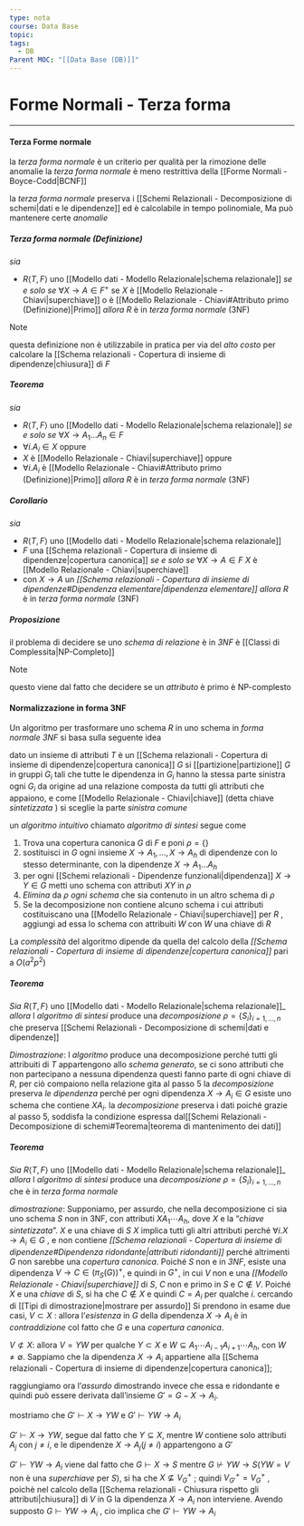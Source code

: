 ```yaml
---
type: nota
course: Data Base
topic: 
tags:
  - DB
Parent MOC: "[[Data Base (DB)]]"
---
```


# Forme Normali - Terza forma
---
#### Terza Forme normale 
la _terza forma normale_ è un criterio per qualità per la rimozione delle anomalie 
la _terza forma normale_ è meno restrittiva della [[Forme Normali - Boyce-Codd|BCNF]]

la _terza forma normale_ preserva i [[Schemi Relazionali - Decomposizione di schemi|dati e le dipendenze]] ed è calcolabile in tempo polinomiale, Ma può mantenere certe _anomalie_

##### Terza forma normale (Definizione)
_sia_
- $R \langle T,F\rangle$ uno [[Modello dati - Modello Relazionale|schema relazionale]]
_se e solo se_ $\forall X \to A \in F^+$ se $X$ è [[Modello Relazionale - Chiavi|superchiave]] o è [[Modello Relazionale - Chiavi#Attributo primo (Definizione)|Primo]]
_allora_ $R$ è in _terza forma normale_ (3NF)


> [!note]
> questa definizione non è utilizzabile in pratica per via del _alto costo_ per calcolare la [[Schema relazionali - Copertura di insieme di dipendenze|chiusura]] di $F$

##### Teorema
_sia_
- $R \langle T,F\rangle$ uno [[Modello dati - Modello Relazionale|schema relazionale]]
_se e solo se_ $\forall X \to A_1\dots A_n \in F$   
- $\forall i. A_i \in X$ oppure 
- $X$ è [[Modello Relazionale - Chiavi|superchiave]] oppure
-  $\forall i. A_i$ è [[Modello Relazionale - Chiavi#Attributo primo (Definizione)|Primo]]
_allora_ $R$ è in _terza forma normale_ (3NF)

##### Corollario
_sia_
- $R \langle T,F\rangle$ uno [[Modello dati - Modello Relazionale|schema relazionale]]
- $F$ una [[Schema relazionali - Copertura di insieme di dipendenze|copertura canonica]]
_se e solo se_ $\forall X \to A \in F$ $X$ è [[Modello Relazionale - Chiavi|superchiave]] 
- con $X \to A$ un _[[Schema relazionali - Copertura di insieme di dipendenze#Dipendenza elementare|dipendenza elementare]]_
_allora_ $R$ è in _terza forma normale_ (3NF)


##### Proposizione
il problema di decidere se uno _schema di relazione_ è in _3NF_ è [[Classi di Complessita|NP-Completo]]

>[!note]
>questo viene dal fatto che decidere se un _attributo_ è primo è NP-complesto

#### Normalizzazione in forma 3NF
Un algoritmo per trasformare uno schema $R$ in uno schema in _forma normale 3NF_ si basa sulla seguente idea

dato un insieme di attributi $T$ è un [[Schema relazionali - Copertura di insieme di dipendenze|copertura canonica]] $G$ si [[partizione|partizione]] $G$ in gruppi $G_i$ tali che tutte le dipendenza in $G_i$ hanno la stessa parte sinistra
ogni $G_i$ da origine ad una relazione composta da tutti gli attributi che appaiono, e come [[Modello Relazionale - Chiavi|chiave]] (detta chiave _sintetizzata_ ) si sceglie la parte _sinistra comune_


un _algoritmo intuitivo_ chiamato _algoritmo di sintesi_ segue come
1. Trova una copertura canonica $G$ di $F$ e poni $\rho= \{  \}$
2. sostituisci in $G$ ogni insieme $X \to A_1,\dots,X\to A_h$ di dipendenze con lo stesso determinante, con la dipendenze $X \to A_1\dots A_h$
3. per ogni [[Schemi relazionali - Dipendenze funzionali|dipendenza]] $X \to Y \in G$ metti uno schema con attributi $XY$ in $\rho$
4. _Elimina_ da $\rho$ _ogni schema_ che sia contenuto in un altro schema di $\rho$ 
5. Se la decomposizione non contiene alcuno schema i cui attributi costituiscano una [[Modello Relazionale - Chiavi|superchiave]] per $R$ , aggiungi ad essa lo schema con attribuiti $W$ con $W$ una chiave di $R$


La _complessità_ del algoritmo dipende da quella del calcolo della _[[Schema relazionali - Copertura di insieme di dipendenze|copertura canonica]]_ pari a $O(a^2p^2)$


##### Teorema
_Sia_ $R\langle T,F\rangle$ uno [[Modello dati - Modello Relazionale|schema relazionale]]_
_allora_ l _algoritmo di sintesi_ produce una _decomposizione_ $\rho=\{ S_i \}_{i=1,\dots,n}$ che preserva [[Schemi Relazionali - Decomposizione di schemi|dati e dipendenze]]

_Dimostrazione_:
l _algoritmo_ produce una decomposizione perché tutti gli attribuiti di $T$ appartengono allo _schema generato_, se ci sono attributi che non partecipano a nessuna dipendenza questi fanno parte di ogni chiave di $R$, per ciò compaiono nella relazione gita al passo 5
la _decomposizione_ preserva _le dipendenza_ perché per ogni dipendenza $X\to A_i \in G$ esiste uno schema che contiene $XA_i$. 
la _decomposizione_ preserva i dati poiché grazie al passo $5$, soddisfa la condizione espressa dal[[Schemi Relazionali - Decomposizione di schemi#Teorema|teorema di mantenimento dei dati]]



##### Teorema
_Sia_ $R\langle T,F\rangle$ uno [[Modello dati - Modello Relazionale|schema relazionale]]_
_allora_ l _algoritmo di sintesi_ produce una _decomposizione_ $\rho=\{ S_i \}_{i=1,\dots,n}$ che è in _terza forma normale_

_dimostrazione_:
Supponiamo, per assurdo, che nella decomposizione ci sia uno schema $S$ non in 3NF, con attributi $XA_1\cdots A_h$, dove $X$ e la “_chiave sintetizzata_”. 
$X$ e una chiave di $S$
$X$ implica tutti gli altri attributi perché $\forall i.X \to A_i\in G$ , e non contiene _[[Schema relazionali - Copertura di insieme di dipendenze#Dipendenza ridondante|attributi ridondanti]]_ perché altrimenti  $G$ non sarebbe una _copertura canonica_.
Poiché $S$ non e in _3NF_, esiste una dipendenza  $V \to C \in (\pi_S(G))^+$, e quindi in $G^+$, in cui $V$ non e una _[[Modello Relazionale - Chiavi|superchiave]]_ di $S$, $C$ non e primo in  $S$ e $C \not\in V$. 
Poiché $X$ e una _chiave_ di  $S$, si ha che $C\not \in  X$ e quindi $C = A_i$ per qualche $i$. 
cercando di [[Tipi di dimostrazione|mostrare per assurdo]] Si prendono in esame due casi, 
$V \subset X$ :
allora l’_esistenza_ in $G$ della dipendenza $X \to A_i$ è in _contraddizione_  col fatto che $G$ e una _copertura canonica_.

$V \not\subset X$:
allora $V = YW$ per qualche $Y \subset X$ e $W \subseteq A_1 \cdots A_{i−1}A_{i+1} \cdots A_h$, con $W \not= \emptyset$.
Sappiamo che la dipendenza $X \to A_i$ appartiene alla [[Schema relazionali - Copertura di insieme di dipendenze|copertura canonica]]; 

raggiungiamo ora l’_assurdo_ dimostrando invece che essa e ridondante e quindi può essere derivata dall’insieme  $G' = G - {X \to A_i }$.

 mostriamo che $G' \vdash X \to YW$ e $G' \vdash YW \to A_i$ 

$G' \vdash X \to YW$, segue dal fatto che $Y \subseteq X$, mentre $W$ contiene solo attributi $A_j$ con $j \not= i$, e le dipendenze $X \to A_j (j \not= i)$ appartengono a $G'$

$G' \vdash YW \to A_i$ viene dal fatto che $G \vdash X \to S$ mentre $G \not \vdash YW \to S (YW = V$ non è una _superchiave_ per $S)$, si ha che $X \not\subseteq V^+_G$ ; 
quindi $V^+_{G'} = V ^+_G$ , poichè nel calcolo della  [[Schema relazionali - Chiusura rispetto gli attributi|chiusura]] di $V$ in G la dipendenza $X \to A_i$ non interviene.
Avendo supposto $G  \vdash YW \to A_i$ , cio implica che  $G' \vdash YW \to A_i$
